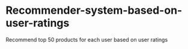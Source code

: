 # Recommender-system-based-on-user-ratings

Recommend top 50 products for each user based on user ratings

